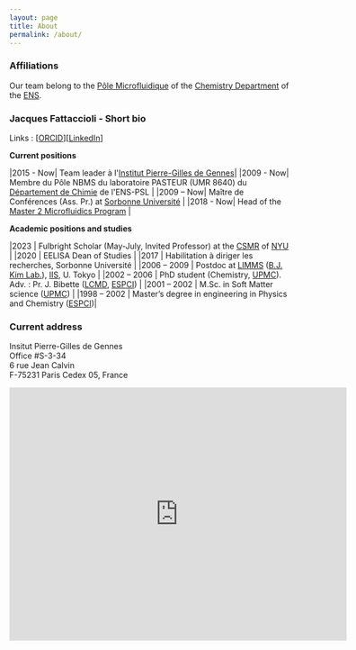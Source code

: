 ```yaml
---
layout: page
title: About
permalink: /about/
---
```


### Affiliations

Our team belong to the [Pôle Microfluidique](http://www.chimie.ens.fr/?q=umr-8640/microfluidique "Pôle Microfluidique") of the [Chemistry Department](http://www.chimie.ens.fr/?q=accueil_departement "Département de Chimie") of the [ENS](http://www.ens.fr/ "ENS").

### Jacques Fattaccioli - Short bio

Links : [[ORCID](https://orcid.org/0000-0002-0095-2576)][[LinkedIn](https://www.linkedin.com/in/jacquesfattaccioli/)]

**Current positions**

|2015 - Now| Team leader à l'[Institut Pierre-Gilles de Gennes](http://www.institut-pgg.fr)|
|2009 - Now| Membre du Pôle NBMS du laboratoire PASTEUR (UMR 8640) du <br>[Département de Chimie](http://www.chimie.ens.psl.eu) de l'ENS-PSL |
|2009 – Now| Maître de Conférences (Ass. Pr.) at [Sorbonne Université](http://www.sorbonne-universite.fr/) |
|2018 - Now| Head of the [Master 2 Microfluidics Program](https://microfluidics-master.fr/) |

**Academic positions and studies**

|2023 | Fulbright Scholar (May-July, Invited Professor) at the [CSMR](https://as.nyu.edu/research-centers/csmr.html) of [NYU](http://www.nyu.edu) |
|2020 | EELISA Dean of Studies |
|2017 | Habilitation à diriger les recherches, Sorbonne Université  |
|2006 – 2009 | Postdoc at [LIMMS](http://limmshp.iis.u-tokyo.ac.jp/) ([B.J. Kim Lab.](http://www.kimlab.iis.u-tokyo.ac.jp/english/index.html)), [IIS](http://iis.u-tokyo.ac.jp/), U. Tokyo |
|2002 – 2006 | PhD student (Chemistry, [UPMC](http://www.upmc.fr/)). Adv. : Pr. J. Bibette ([LCMD](https://www.lcmd.espci.fr/), [ESPCI](http://www.espci.fr/)) |
|2001 – 2002 | M.Sc. in Soft Matter science ([UPMC](http://www.upmc.fr/)) |
|1998 – 2002 | Master’s degree in engineering in Physics and Chemistry ([ESPCI](http://www.espci.fr/))|


### Current address  
Insitut Pierre-Gilles de Gennes  
Office #S-3-34  
6 rue Jean Calvin  
F-75231 Paris Cedex 05, France

<iframe src="https://www.google.com/maps/embed?pb=!1m18!1m12!1m3!1d5251.714033007526!2d2.3516340534640343!3d48.841865968634096!2m3!1f0!2f0!3f0!3m2!1i1024!2i768!4f13.1!3m3!1m2!1s0x0%3A0x80b97c64fdfb5b2a!2sIPGG%20-%20Institut%20Pierre-Gilles%20de%20Gennes!5e0!3m2!1sen!2sfr!4v1663346259776!5m2!1sen!2sfr" width="600" height="450" style="border:0;" allowfullscreen="" loading="lazy" referrerpolicy="no-referrer-when-downgrade"></iframe>
